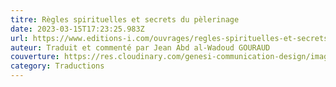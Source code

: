 ```yaml
---
titre: Règles spirituelles et secrets du pèlerinage
date: 2023-03-15T17:23:25.983Z
url: https://www.editions-i.com/ouvrages/regles-spirituelles-et-secrets-du-pelerinage-58.htm
auteur: Traduit et commenté par Jean Abd al-Wadoud GOURAUD
couverture: https://res.cloudinary.com/genesi-communication-design/image/upload/v1681904220/Regles-Et-Secrets-Du-Pelerinage-Couv_sj2jqs.jpg
category: Traductions
---
```

